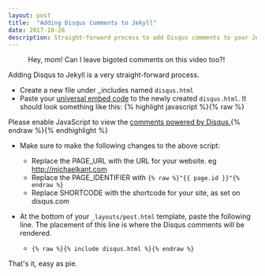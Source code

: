 ```yaml
---
layout: post
title:  "Adding Disqus Comments to Jekyll"
date: 2017-10-26
description: Straight-forward process to add Disqus comments to your Jekyll blog posts.
---
```


<figure>
	<img src="{{ '/assets/img/important-business.png' | prepend: site.baseurl }}" alt="">
	<figcaption>Hey, mom! Can I leave bigoted comments on this video too?!</figcaption>
</figure>

Adding Disqus to Jekyll is a very straight-forward process.

* Create a new file under _includes named `disqus.html`
* Paste your [universal embed code](https://disqus.com/admin/universalcode/) to the newly created `disqus.html`. It should look something like this:
{% highlight javascript %}{% raw %}<div id="disqus_thread"></div>
<script>
     var disqus_config = function () {
     this.page.url = "PAGE_URL";  // Replace PAGE_URL with your page's canonical URL variable
     this.page.identifier = "PAGE_IDENTIFIER"; // Replace PAGE_IDENTIFIER with your page's unique identifier variable
     };
    (function() { // DON'T EDIT BELOW THIS LINE
        var d = document, s = d.createElement('script');
        s.src = 'https://[SHORTCODE].disqus.com/embed.js';
        s.setAttribute('data-timestamp', +new Date());
        (d.head || d.body).appendChild(s);
    })();
</script>
<noscript>Please enable JavaScript to view the <a href="https://disqus.com/?ref_noscript">comments powered by Disqus.</a></noscript>{% endraw %}{% endhighlight %}
* Make sure to make the following changes to the above script:
  * Replace the PAGE_URL with the URL for your website. eg http://michaelkant.com
  * Replace the PAGE_IDENTIFIER with `{% raw %}"{{ page.id }}"{% endraw %}`
  * Replace SHORTCODE with the shortcode for your site, as set on disqus.com

* At the bottom of your `_layouts/post.html` template, paste the following line. The placement of this line is where the Disqus comments will be rendered.
  * `{% raw %}{% include disqus.html %}{% endraw %}`

That's it, easy as pie.